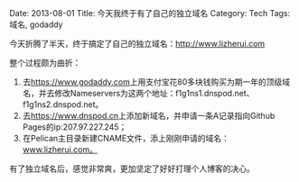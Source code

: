 Date: 2013-08-01
Title: 今天我终于有了自己的独立域名
Category: Tech
Tags: 域名, godaddy

今天折腾了半天，终于搞定了自己的独立域名：<http://www.lizherui.com>

整个过程颇为曲折：

1. 去<https://www.godaddy.com>上用支付宝花80多块钱购买为期一年的顶级域名，并去修改Nameservers为这两个地址：f1g1ns1.dnspod.net、f1g1ns2.dnspod.net。
2. 去<https://www.dnspod.cn>上添加新域名，并申请一条A记录指向Github Pages的ip:207.97.227.245；
3. 在Pelican主目录新建CNAME文件，添上刚刚申请的域名：www.lizherui.com。

有了独立域名后，感觉非常爽，更加坚定了好好打理个人博客的决心。
